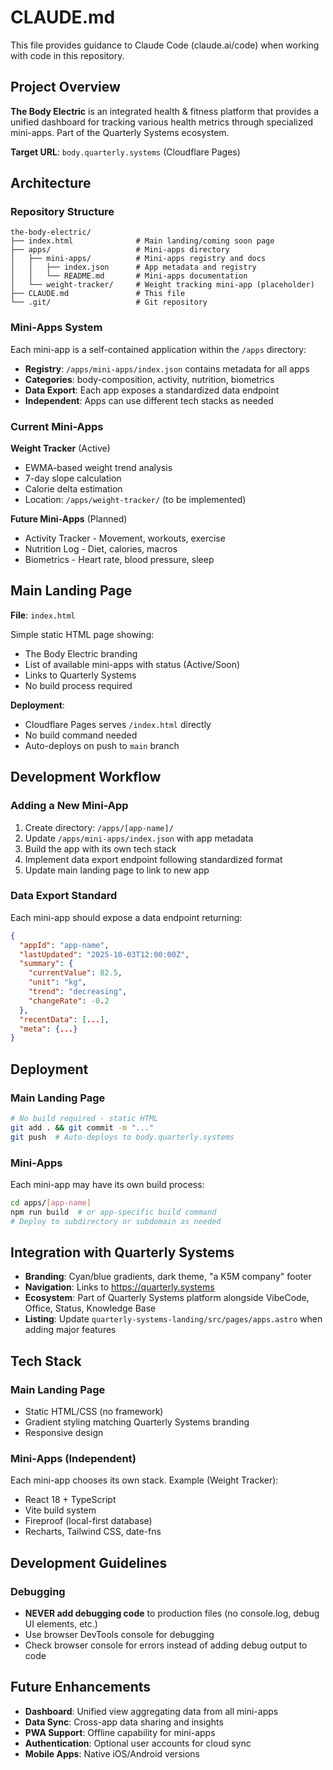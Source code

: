 # CLAUDE.md

This file provides guidance to Claude Code (claude.ai/code) when working with code in this repository.

## Project Overview

**The Body Electric** is an integrated health & fitness platform that provides a unified dashboard for tracking various health metrics through specialized mini-apps. Part of the Quarterly Systems ecosystem.

**Target URL**: `body.quarterly.systems` (Cloudflare Pages)

## Architecture

### Repository Structure

```
the-body-electric/
├── index.html              # Main landing/coming soon page
├── apps/                   # Mini-apps directory
│   ├── mini-apps/          # Mini-apps registry and docs
│   │   ├── index.json      # App metadata and registry
│   │   └── README.md       # Mini-apps documentation
│   └── weight-tracker/     # Weight tracking mini-app (placeholder)
├── CLAUDE.md               # This file
└── .git/                   # Git repository
```

### Mini-Apps System

Each mini-app is a self-contained application within the `/apps` directory:

- **Registry**: `/apps/mini-apps/index.json` contains metadata for all apps
- **Categories**: body-composition, activity, nutrition, biometrics
- **Data Export**: Each app exposes a standardized data endpoint
- **Independent**: Apps can use different tech stacks as needed

### Current Mini-Apps

**Weight Tracker** (Active)
- EWMA-based weight trend analysis
- 7-day slope calculation
- Calorie delta estimation
- Location: `/apps/weight-tracker/` (to be implemented)

**Future Mini-Apps** (Planned)
- Activity Tracker - Movement, workouts, exercise
- Nutrition Log - Diet, calories, macros
- Biometrics - Heart rate, blood pressure, sleep

## Main Landing Page

**File**: `index.html`

Simple static HTML page showing:
- The Body Electric branding
- List of available mini-apps with status (Active/Soon)
- Links to Quarterly Systems
- No build process required

**Deployment**:
- Cloudflare Pages serves `/index.html` directly
- No build command needed
- Auto-deploys on push to `main` branch

## Development Workflow

### Adding a New Mini-App

1. Create directory: `/apps/[app-name]/`
2. Update `/apps/mini-apps/index.json` with app metadata
3. Build the app with its own tech stack
4. Implement data export endpoint following standardized format
5. Update main landing page to link to new app

### Data Export Standard

Each mini-app should expose a data endpoint returning:

```json
{
  "appId": "app-name",
  "lastUpdated": "2025-10-03T12:00:00Z",
  "summary": {
    "currentValue": 82.5,
    "unit": "kg",
    "trend": "decreasing",
    "changeRate": -0.2
  },
  "recentData": [...],
  "meta": {...}
}
```

## Deployment

### Main Landing Page
```bash
# No build required - static HTML
git add . && git commit -m "..."
git push  # Auto-deploys to body.quarterly.systems
```

### Mini-Apps
Each mini-app may have its own build process:
```bash
cd apps/[app-name]
npm run build  # or app-specific build command
# Deploy to subdirectory or subdomain as needed
```

## Integration with Quarterly Systems

- **Branding**: Cyan/blue gradients, dark theme, "a K5M company" footer
- **Navigation**: Links to https://quarterly.systems
- **Ecosystem**: Part of Quarterly Systems platform alongside VibeCode, Office, Status, Knowledge Base
- **Listing**: Update `quarterly-systems-landing/src/pages/apps.astro` when adding major features

## Tech Stack

### Main Landing Page
- Static HTML/CSS (no framework)
- Gradient styling matching Quarterly Systems branding
- Responsive design

### Mini-Apps (Independent)
Each mini-app chooses its own stack. Example (Weight Tracker):
- React 18 + TypeScript
- Vite build system
- Fireproof (local-first database)
- Recharts, Tailwind CSS, date-fns

## Development Guidelines

### Debugging
- **NEVER add debugging code** to production files (no console.log, debug UI elements, etc.)
- Use browser DevTools console for debugging
- Check browser console for errors instead of adding debug output to code

## Future Enhancements

- **Dashboard**: Unified view aggregating data from all mini-apps
- **Data Sync**: Cross-app data sharing and insights
- **PWA Support**: Offline capability for mini-apps
- **Authentication**: Optional user accounts for cloud sync
- **Mobile Apps**: Native iOS/Android versions
